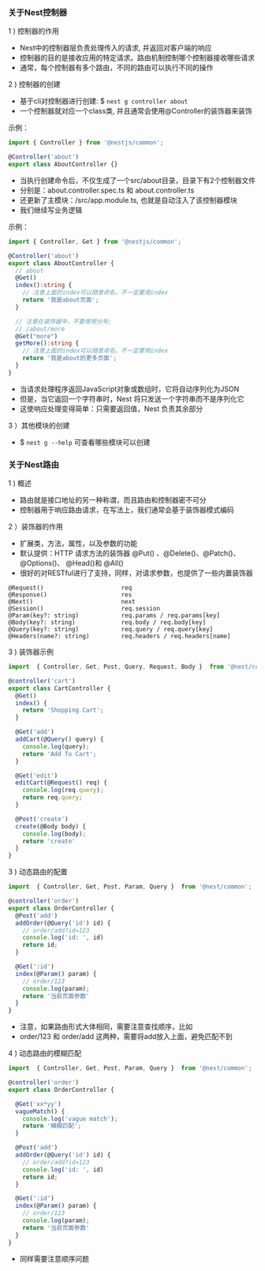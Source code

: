 ### 关于Nest控制器

1 ) 控制器的作用
- Nest中的控制器层负责处理传入的请求, 并返回对客户端的响应
- 控制器的目的是接收应用的特定请求。路由机制控制哪个控制器接收哪些请求
- 通常，每个控制器有多个路由，不同的路由可以执行不同的操作

2 ) 控制器的创建
- 基于cli对控制器进行创建: $ `nest g controller about`
- 一个控制器就对应一个class类, 并且通常会使用@Controller的装饰器来装饰

示例：

```js
import { Controller } from '@nestjs/common';

@Controller('about')
export class AboutController {}
```

- 当执行创建命令后，不仅生成了一个src/about目录，目录下有2个控制器文件
- 分别是：about.controller.spec.ts 和 about.controller.ts
- 还更新了主模块：/src/app.module.ts, 也就是自动注入了该控制器模块
- 我们继续写业务逻辑

示例：

```ts
import { Controller, Get } from '@nestjs/common';

@Controller('about')
export class AboutController {
  // about
  @Get()
  index():string {
    // 注意上面的index可以随意命名，不一定要用index
    return '我是about页面';
  }

  // 注意在装饰器中，不要使用分号;
  // /about/more
  @Get("more")
  getMore():string {
    // 注意上面的index可以随意命名，不一定要用index
    return '我是about的更多页面';
  }
}
```

- 当请求处理程序返回JavaScript对象或数组时，它将自动序列化为JSON
- 但是，当它返回一个字符串时，Nest 将只发送一个字符串而不是序列化它
- 这使响应处理变得简单：只需要返回值，Nest 负责其余部分

3 ）其他模块的创建
- $ `nest g --help` 可查看哪些模块可以创建

### 关于Nest路由

1 ) 概述

- 路由就是接口地址的另一种称谓，而且路由和控制器密不可分
- 控制器用于响应路由请求，在写法上，我们通常会基于装饰器模式编码

2 ）装饰器的作用

- 扩展类，方法，属性，以及参数的功能
- 默认提供：HTTP 请求方法的装饰器 @Put() 、@Delete()、@Patch()、 @Options()、 @Head()和 @All()
- 很好的对RESTful进行了支持，同样，对请求参数，也提供了一些内置装饰器

```log
@Request()                      req
@Response()                     res
@Next()                         next
@Session()                      req.session
@Param(key?: string)            req.params / req.params[key]
@Body(key?: string)             req.body / req.body[key]
@Query(key?: string)            req.query / req.query[key]
@Headers(name?: string)         req.headers / req.headers[name]
```

3 ) 装饰器示例

```js
import  { Controller, Get, Post, Query, Request, Body }  from '@nest/common';

@controller('cart')
export class CartController {
  @Get()
  index() {
    return 'Shopping Cart';
  }

  @Get('add')
  addCart(@Query() query) {
    console.log(query);
    return 'Add To Cart';
  }

  @Get('edit')
  editCart(@Request() req) {
    console.log(req.query);
    return req.query;
  }

  @Post('create')
  create(@Body body) {
    console.log(body);
    return 'create'
  }
}
```

3 ) 动态路由的配置

```js
import  { Controller, Get, Post, Param, Query }  from '@nest/common';

@controller('order')
export class OrderController {
  @Post('add')
  addOrder(@Query('id') id) {
    // order/add?id=123
    console.log('id: ', id)
    return id;
  }

  @Get(':id')
  index(@Param() param) {
    // order/123
    console.log(param);
    return '当前页面参数'
  }
}
```

- 注意，如果路由形式大体相同，需要注意查找顺序，比如
- order/123 和 order/add 这两种，需要将add放入上面，避免匹配不到

4 ) 动态路由的模糊匹配

```js
import  { Controller, Get, Post, Param, Query }  from '@nest/common';

@controller('order')
export class OrderController {

  @Get('xx*yy')
  vagueMatch() {
    console.log('vague match');
    return '模糊匹配';
  }

  @Post('add')
  addOrder(@Query('id') id) {
    // order/add?id=123
    console.log('id: ', id)
    return id;
  }

  @Get(':id')
  index(@Param() param) {
    // order/123
    console.log(param);
    return '当前页面参数'
  }
}
```

- 同样需要注意顺序问题

